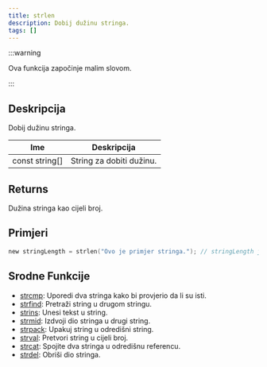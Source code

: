 ```yaml
---
title: strlen
description: Dobij dužinu stringa.
tags: []
---
```


:::warning

Ova funkcija započinje malim slovom.

:::

## Deskripcija

Dobij dužinu stringa.

| Ime            | Deskripcija              |
| -------------- | ------------------------ |
| const string[] | String za dobiti dužinu. |

## Returns

Dužina stringa kao cijeli broj.

## Primjeri

```c
new stringLength = strlen("Ovo je primjer stringa."); // stringLength je sata postavljenja na 24
```

## Srodne Funkcije

- [strcmp](strcmp): Uporedi dva stringa kako bi provjerio da li su isti.
- [strfind](strfind): Pretraži string u drugom stringu.
- [strins](../function/strins): Unesi tekst u string.
- [strmid](strmid): Izdvoji dio stringa u drugi string.
- [strpack](strpack): Upakuj string u odredišni string.
- [strval](strval): Pretvori string u cijeli broj.
- [strcat](strcat): Spojite dva stringa u odredišnu referencu.
- [strdel](strdel): Obriši dio stringa.
